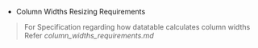 * Column Widths Resizing Requirements
> For Specification regarding how datatable calculates column widths Refer *column_widths_requirements.md*


